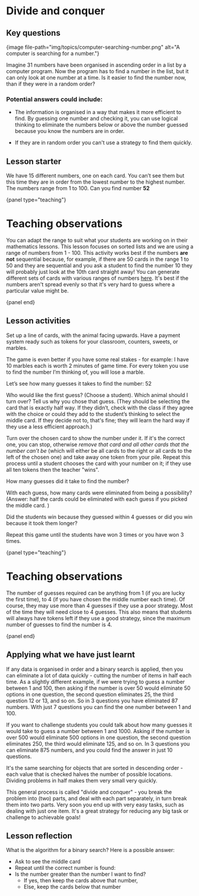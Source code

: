# Divide and conquer

## Key questions

{image file-path="img/topics/computer-searching-number.png" alt="A computer is searching for a number."}

Imagine 31 numbers have been organised in ascending order in a list by a computer program.
Now the program has to find a number in the list, but it can only look at one number at a time.
Is it easier to find the number now, than if they were in a random order?

### Potential answers could include:

-   The information is organised in a way that makes it more efficient to find.
    By guessing one number and checking it, you can use logical thinking to eliminate the numbers below or above the number guessed because you know the numbers are in order.

-   If they are in random order you can't use a strategy to find them quickly.

## Lesson starter

We have 15 different numbers, one on each card.
You can’t see them but this time they are in order from the lowest number to the highest number.
The numbers range from 1 to 100.
Can you find number **52**

{panel type="teaching"}

# Teaching observations

You can adapt the range to suit what your students are working on in their mathematics lessons.
This lesson focuses on sorted lists and we are using a range of numbers from 1 - 100.
This activity works best if the numbers **are not** sequential because, for example, if there are 50 cards in the range 1 to 50 and they are sequential and you ask a student to find the number 10 they will probably just look at the 10th card straight away!
You can generate different sets of cards with various ranges of numbers [here]('resources:resource' 'searching-cards').
It's best if the numbers aren't spread evenly so that it's very hard to guess where a particular value might be.

{panel end}

## Lesson activities

Set up a line of cards, with the animal facing upwards.
Have a payment system ready such as tokens for your classroom, counters, sweets, or marbles.

The game is even better if you have some real stakes - for example: I have 10 marbles each is worth 2 minutes of game time.
For every token you use to find the number I’m thinking of, you will lose a marble.

Let’s see how many guesses it takes to find the number: 52

Who would like the first guess? (Choose a student).
Which animal should I turn over? Tell us why you chose that guess.
(They should be selecting the card that is exactly half way.
If they didn’t, check with the class if they agree with the choice or could they add to the student’s thinking to select the middle card.
If they decide not to, that's fine; they will learn the hard way if they use a less efficient approach.)

Turn over the chosen card to show the number under it.
If it's the correct one, you can stop, otherwise *remove that card and all other cards that the number can’t be* (which will either be all cards to the right or all cards to the left of the chosen one) and take away one token from your pile.
Repeat this process until a student chooses the card with your number on it; if they use all ten tokens then the teacher "wins".

How many guesses did it take to find the number?

With each guess, how many cards were eliminated from being a possibility?
(Answer: half the cards could be eliminated with each guess if you picked the middle card. )

Did the students win because they guessed within 4 guesses or did you win because it took them longer?

Repeat this game until the students have won 3 times or you have won 3 times.

{panel type="teaching"}

# Teaching observations

The number of guesses required can be anything from 1 (if you are lucky the first time), to 4 (if you have chosen the middle number each time).
Of course, they may use more than 4 guesses if they use a poor strategy. Most of the time they will need close to 4 guesses.
This also means that students will always have tokens left if they use a good strategy, since the maximum number of guesses to find the number is 4.

{panel end}

## Applying what we have just learnt

If any data is organised in order and a binary search is applied, then you can eliminate a lot of data quickly - cutting the number of items in half each time.
As a slightly different example, if we were trying to guess a number between 1 and 100, then asking if the number is over 50 would eliminate 50 options in one question, the second question eliminates 25, the third question 12 or 13, and so on.
So in 3 questions you have eliminated 87 numbers.
With just 7 questions you can find the one number between 1 and 100.

If you want to challenge students you could talk about how many guesses it would take to guess a number between 1 and 1000.
Asking if the number is over 500 would eliminate 500 options in one question, the second question eliminates 250, the third would eliminate 125, and so on.
In 3 questions you can eliminate 875 numbers, and you could find the answer in just 10 questions.

It's the same searching for objects that are sorted in descending order - each value that is checked halves the number of possible locations.
Dividing problems in half makes them very small very quickly.

This general process is called "divide and conquer" - you break the problem into (two) parts, and deal with each part separately, in turn break them into two parts.
Very soon you end up with very easy tasks, such as dealing with just one item.
It's a great strategy for reducing any big task or challenge to achievable goals!

## Lesson reflection

What is the algorithm for a binary search? Here is a possible answer:

-   Ask to see the middle card
-   Repeat until the correct number is found:     
-   Is the number greater than the number I want to find?
    -   If yes, then keep the cards above that number,
    -   Else, keep the cards below that number
